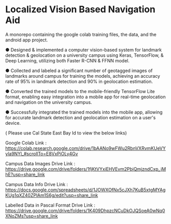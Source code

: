 # Localized Vision Based Navigation Aid
A monorepo containing the google colab training files, the data, and the android app project.

● Designed & implemented a computer vision-based system for landmark detection & geolocation on a university campus using Keras, TensorFlow, & Deep Learning, utilizing both Faster R-CNN & FFNN model.

● Collected and labeled a significant number of geotagged images of landmarks around campus for training the models, achieving an accuracy rate of 95% in landmark detection and 90% in geolocation estimation.

● Converted the trained models to the mobile-friendly TensorFlow Lite format, enabling easy integration into a mobile app for real-time geolocation and navigation on the university campus.

● Successfully integrated the trained models into the mobile app, allowing for accurate landmark detection and geolocation estimation on a user's device.

( Please use Cal State East Bay Id to view the below links)  

Google Colab Link : https://colab.research.google.com/drive/1bAANo9wFWu2RbnVXRvmKUeVYyla9NYl_#scrollTo=E8VxPiOLy4Gv

Campus Data Images Drive Link : https://drive.google.com/drive/folders/1fjKtVYxiEHVEvm2PbjQmjzndCxp_jMhE?usp=share_link  

Campus Data Info Drive Link : https://docs.google.com/spreadsheets/d/1JOWXOfNx5cJXh7KuB5xtgMYAgKUg1qXZ40ZPlAm1S6g/edit?usp=share_link  

Labelled Data in Pascal Format Drive Link : https://drive.google.com/drive/folders/1K409DhpzcNCuDkOJQSoeA0wNq0XNoZMs?usp=share_link  
